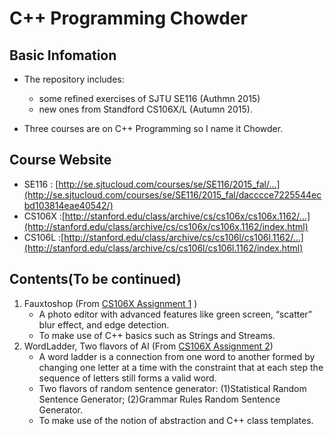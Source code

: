 # C++ Programming Chowder

## Basic Infomation

* The repository includes:	
	* some refined exercises of SJTU SE116 (Authmn 2015)
	* new ones from Standford CS106X/L (Autumn 2015).

	
* Three courses are on C++ Programming so I name it Chowder.

## Course Website

* SE116 : [http://se.sjtucloud.com/courses/se/SE116/2015_fal/...](http://se.sjtucloud.com/courses/se/SE116/2015_fal/dacccce7225544ecbd103814eae40542/)	
* CS106X :[http://stanford.edu/class/archive/cs/cs106x/cs106x.1162/...](http://stanford.edu/class/archive/cs/cs106x/cs106x.1162/index.html)	
* CS106L :[http://stanford.edu/class/archive/cs/cs106l/cs106l.1162/...](http://stanford.edu/class/archive/cs/cs106l/cs106l.1162/index.html)

## Contents(To be continued)

1. Fauxtoshop	 (From [CS106X Assignment 1](http://stanford.edu/class/archive/cs/cs106x/cs106x.1162/assignments/hw1-fauxtoshop.pdf)	)  
	* A photo editor with advanced features like green screen,
“scatter” blur effect, and edge detection.  
	* To make use of C++ basics such as Strings and Streams.
2. WordLadder, Two flavors of AI (From [CS106X Assignment 2](http://stanford.edu/class/archive/cs/cs106x/cs106x.1162/assignments/hw2-adts.pdf))  
	* A word ladder is a connection from one word to another formed by changing one letter at a time with the constraint that at each step the sequence of letters still forms a valid word. 
	* Two flavors of random sentence generator: (1)Statistical Random Sentence Generator; (2)Grammar Rules Random Sentence Generator.
	* To make use of the notion of abstraction and C++ class templates.


